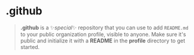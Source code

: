 # .github

>**.github** is a ✨*special*✨ repository that you can use to add `README.md`
>to your public organization profile, visible to anyone. Make sure it's public
>and initialize it with a **README** in the **profile** directory to get
>started.
